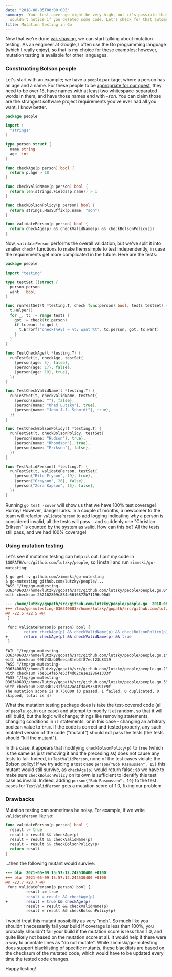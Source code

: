 ```yaml
---
date: "2018-08-05T00:00:00Z"
summary:  Your test coverage might be very high, but it's possible that your tests
  wouldn't notice if you deleted some code. Let's check for that automatically!
title: Mutation testing in Go
---
```


<!-- markdownlint-disable MD013 -->

Now that we're done [yak shaving](/2018/08/04/ioutil-yakshave/), we can start talking about mutation testing. As an engineer at Google, I often use the Go programming language (which I really enjoy), so that is my choice for these examples; however, mutation testing is available for other languages.

### Constructing Bolson people

Let's start with an example; we have a `people` package, where a person has an age and a name. For these people to be [appropriate for our quest][from-the-ground-up], they need to be over 18, have names with at least two whitespace-separated words in them, and have those names end with *-son*. You can claim those are the strangest software project requirements you've ever had all you want, I know better.

```go
package people

import (
  "strings"
)

type person struct {
  name string
  age  int
}

func checkAge(p person) bool {
  return p.age > 18
}

func checkValidName(p person) bool {
  return len(strings.Fields(p.name)) > 1
}

func checkBolsonPolicy(p person) bool {
  return strings.HasSuffix(p.name, "son")
}

func validatePerson(p person) bool {
  return checkAge(p) && checkValidName(p) && checkBolsonPolicy(p)
}
```

Now, `validatePerson` performs the overall validation, but we've split it into smaller `check*` functions to make them simple to test independently, in case the requirements get more complicated in the future. Here are the tests:

```go
package people

import "testing"

type testSet []struct {
  person person
  want   bool
}

func runTestSet(t *testing.T, check func(person) bool, tests testSet) {
  t.Helper()
  for _, tc := range tests {
    got := check(tc.person)
    if tc.want != got {
      t.Errorf("check(%#v) = %t; want %t", tc.person, got, tc.want)
    }
  }
}

func TestCheckAge(t *testing.T) {
  runTestSet(t, checkAge, testSet{
    {person{age: 5}, false},
    {person{age: 17}, false},
    {person{age: 19}, true},
  })
}

func TestCheckValidName(t *testing.T) {
  runTestSet(t, checkValidName, testSet{
    {person{name: ""}, false},
    {person{name: "Ohad Lutzky"}, true},
    {person{name: "John J.J. Schmidt"}, true},
  })
}

func TestCheckBolsonPolicy(t *testing.T) {
  runTestSet(t, checkBolsonPolicy, testSet{
    {person{name: "Hudson"}, true},
    {person{name: "Rhondson"}, true},
    {person{name: "Eriksen"}, false},
  })
}

func TestValidPerson(t *testing.T) {
  runTestSet(t, validatePerson, testSet{
    {person{"Rito Fryson", 19}, true},
    {person{"Greyson", 20}, false},
    {person{"Zora Kapson", 15}, false},
  })
}
```

Running `go test -cover` will show us that we have 100% test coverage! Hurray! However, danger lurks. In a couple of months, a newcomer to the team will refactor `validatePerson` to add logging indicating *why* a person is considered invalid, all the tests will pass... and suddenly one "Christian Eriksen" is counted by the system as valid. How can this be? All the tests still pass, and we had 100% coverage!

### Using mutation testing

Let's see if mutation testing can help us out. I put my code in `$GOPATH/src/github.com/lutzky/people`, so I install and run `zimmski/go-mutesting`:

```shell-session
$ go get -v github.com/zimmski/go-mutesting
$ go-mutesting github.com/lutzky/people/...
PASS "/tmp/go-mutesting-036340603//home/lutzky/gopath/src/github.com/lutzky/people/people.go.0" with checksum 252162809c884e5616872b71196c90df
```

```diff
--- /home/lutzky/gopath/src/github.com/lutzky/people/people.go  2018-08-05 00:13:44.333319200 +0100
+++ /tmp/go-mutesting-036340603//home/lutzky/gopath/src/github.com/lutzky/people/people.go.1    2018-08-05 10:15:30.013388991 +0100
@@ -22,5 +22,5 @@
 }

 func validatePerson(p person) bool {
-       return checkAge(p) && checkValidName(p) && checkBolsonPolicy(p)
+       return checkAge(p) && checkValidName(p) && true
 }

```

```no-highlight
FAIL "/tmp/go-mutesting-036340603//home/lutzky/gopath/src/github.com/lutzky/people/people.go.1" with checksum 996748ab09eeca8feb3f87ecf23b8319
PASS "/tmp/go-mutesting-036340603//home/lutzky/gopath/src/github.com/lutzky/people/people.go.2" with checksum 7be514fe57e53f4d02ce1e128641333f
PASS "/tmp/go-mutesting-036340603//home/lutzky/gopath/src/github.com/lutzky/people/people.go.3" with checksum 88a83b2731fda42ae4f3ac9350191c9f
The mutation score is 0.750000 (3 passed, 1 failed, 0 duplicated, 0 skipped, total is 4)
```

What the mutation testing package does is take the test-covered code (all of `people.go`, in our case) and attempt to modify it at random, so that it will still build, but the logic will change; things like removing statements, changing conditions in `if` statements, or in this case - changing an arbitrary boolean value to `true`. If the code is correct and tested properly, any such mutated version of the code ("mutant") should not pass the tests (the tests should "kill the mutant").

In this case, it appears that modifying `checkBolsonPolicy(p)` to `true` (which is the same as just removing it and the preceding `&&`) does not cause any tests to fail. Indeed, in `TestValidPerson`, none of the test cases violate the Bolson policy! If we try adding a test case `person{"Bob Rasmussen", 15}` this mutant would still survive, as `checkAge(p)` would return false; so we have to make sure `checkBolsonPolicy` on its own is sufficient to identify this test case as invalid. Indeed, adding `person{"Bob Rasmussen", 19}` to the test cases for `TestValidPerson` gets a mutation score of 1.0, fixing our problem.

### Drawbacks

Mutation testing can sometimes be noisy. For example, if we write `validatePerson` like so:

```go
func validatePerson(p person) bool {
  result := true
  result = result && checkAge(p)
  result = result && checkValidName(p)
  result = result && checkBolsonPolicy(p)
  return result
}
```

...then the following mutant would survive:

```diff
--- bla  2021-05-09 15:57:12.242530400 +0100
+++ bla  2021-05-09 15:57:12.242530400 +0100
@@ -23,7 +23,7 @@
 func validatePerson(p person) bool {
         result := true
-        result = result && checkAge(p)
+        result = true && checkAge(p)
         result = result && checkValidName(p)
         result = result && checkBolsonPolicy(p)
```

I would treat this mutant possibility as very "meh". So much like you shouldn't necessarily fail your build if coverage is less than 100%, you probably shouldn't fail your build if the mutation score is less than 1.0, and quite likely not based on the mutation score at all. It would help if there were a way to annotate lines as "do not mutate". While zimmski/go-mutesting does support blacklisting of specific mutants, these blacklists are based on the checksum of the mutated code, which would have to be updated every time the tested code changes.

Happy testing!

[from-the-ground-up]: https://polygon.com/zelda-breath-of-the-wild-guide-walkthrough/2017/3/30/15127770/from-the-ground-up-side-quest-locations-son-characters-find-help-grante-secret-shop-merchant-hidden
